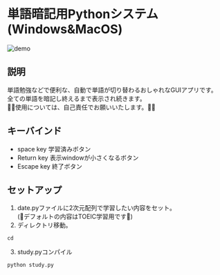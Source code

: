 # 単語暗記用Pythonシステム(Windows&MacOS)
![demo](https://raw.github.com/wiki/Rockreeee/gui-app-study/images/explanation.gif)
## 説明
単語勉強などで便利な、自動で単語が切り替わるおしゃれなGUIアプリです。  
全ての単語を暗記し終えるまで表示され続きます。  
👹👹使用については、自己責任でお願いいたします。👹👹

## キーバインド
- space key 学習済みボタン
- Return key 表示windowが小さくなるボタン
- Escape key 終了ボタン

## セットアップ

1. date.pyファイルに2次元配列で学習したい内容をセット。  
(🤗デフォルトの内容はTOEIC学習用です🤗)
2. ディレクトリ移動。
```
cd 
```
3. study.pyコンパイル
```
python study.py
```